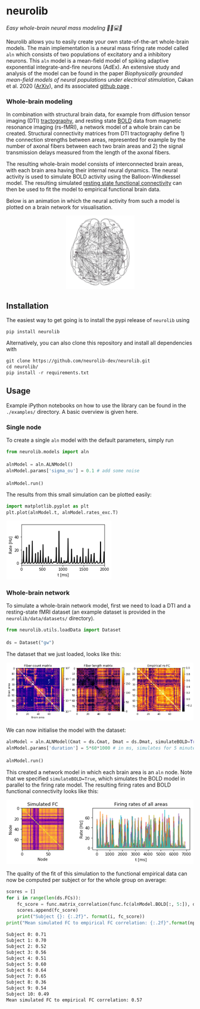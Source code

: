 # neurolib
*Easy whole-brain neural mass modeling 👩‍🔬💻🧠*

Neurolib allows you to easily create your own state-of-the-art whole-brain models. The main implementation is a neural mass firing rate model called `aln` which consists of two populations of excitatory and a inhibitory neurons. This `aln` model is a mean-field model of spiking adaptive exponential integrate-and-fire neurons (AdEx). An extensive study and analysis of the model can be found in the paper *Biophysically grounded mean-field models of neural populations under electrical stimulation*, Cakan et al. 2020 ([ArXiv](https://arxiv.org/abs/1906.00676)), and its associated [github page](https://github.com/caglarcakan/stimulus_neural_populations) .

### Whole-brain modeling

In combination with structural brain data, for example from diffusion tensor imaging (DTI) [tractography](https://en.wikipedia.org/wiki/Tractography), and resting state [BOLD](https://en.wikipedia.org/wiki/Blood-oxygen-level-dependent_imaging) data from magnetic resonance imaging (rs-fMRI), a network model of a whole brain can be created. Structural connectivity matrices from DTI tractography define 1) the connection strengths between areas, represented for example by the number of axonal fibers between each two brain areas and 2) the signal transmission delays measured from the length of the axonal fibers. 

The resulting whole-brain model consists of interconnected brain areas, with each brain area having their internal neural dynamics. The neural activity is used to simulate BOLD activity using the Balloon-Windkessel model. The resulting simulated [resting state functional connectivity](https://en.wikipedia.org/wiki/Resting_state_fMRI#Functional) can then be used to fit the model to empirical functional brain data. 

Below is an animation in which the neural activity from such a model is plotted on a brain network for visualisation.

<p align="center">
  <img src="resources/brain_slow_waves_small.gif">
</p>

## Installation
The easiest way to get going is to install the pypi release of `neurolib` using

```
pip install neurolib
```
Alternatively, you can also clone this repository and install all dependencies with

```
git clone https://github.com/neurolib-dev/neurolib.git
cd neurolib/
pip install -r requirements.txt
```

## Usage
Example iPython notebooks on how to use the library can be found in the `./examples/` directory. A basic overview is given here. 

### Single node
To create a single `aln` model with the default parameters, simply run

```python
from neurolib.models import aln

alnModel = aln.ALNModel()
alnModel.params['sigma_ou'] = 0.1 # add some noise

alnModel.run()
```

The results from this small simulation can be plotted easily:

```python
import matplotlib.pyplot as plt
plt.plot(alnModel.t, alnModel.rates_exc.T)

```
<p align="left">
  <img src="resources/single_timeseries.png">
</p>

### Whole-brain network

To simulate a whole-brain network model, first we need to load a DTI and a resting-state fMRI dataset (an example dataset is provided in the `neurolib/data/datasets/` directory).

```python
from neurolib.utils.loadData import Dataset

ds = Dataset("gw")
```
The dataset that we just loaded, looks like this:

<p align="center">
  <img src="resources/gw_data.png">
</p>

We can now initialise the model with the dataset:

```python
alnModel = aln.ALNModel(Cmat = ds.Cmat, Dmat = ds.Dmat, simulateBOLD=True)
alnModel.params['duration'] = 5*60*1000 # in ms, simulates for 5 minutes

alnModel.run()
```
This created a network model in which each brain area is an `aln` node. Note that we specified `simulateBOLD=True`, which simulates the BOLD model in parallel to the firing rate model. The resulting firing rates and BOLD functional connectivity looks like this:
<p align="center">
  <img src="resources/gw_simulated.png">
</p>

The quality of the fit of this simulation to the functional empirical data can now be computed per subject or for the whole group on average:

```python
scores = []
for i in range(len(ds.FCs)):
    fc_score = func.matrix_correlation(func.fc(alnModel.BOLD[:, 5:]), ds.FCs[i]) 
    scores.append(fc_score)
    print("Subject {}: {:.2f}". format(i, fc_score))
print("Mean simulated FC to empirical FC correlation: {:.2f}".format(np.mean(scores)))
```
```
Subject 0: 0.71
Subject 1: 0.70
Subject 2: 0.52
Subject 3: 0.56
Subject 4: 0.51
Subject 5: 0.60
Subject 6: 0.64
Subject 7: 0.65
Subject 8: 0.36
Subject 9: 0.54
Subject 10: 0.49
Mean simulated FC to empirical FC correlation: 0.57
```

